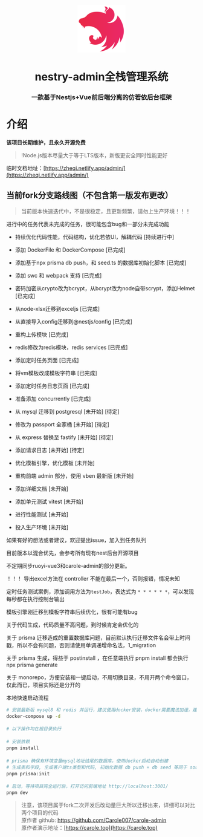 <div  align="center">
 <img src="admin/public/nest.svg" alt="68747470733a2f2f6e6573746a732e636f6d2f6c6f676f2d736d616c6c2d6772616469656e742e37363631363430352e737667" style="width: 25%;" />
 <h1>nestry-admin全栈管理系统</h1>
 <h3 >一款基于Nestjs+Vue前后端分离的仿若依后台框架</h3>
</div>

# 介绍
**该项目长期维护，且永久开源免费**

> !Node.js版本尽量大于等于LTS版本，新版更安全同时性能更好

临时文档地址：[https://zheqi.netlify.app/admin/](https://zheqi.netlify.app/admin/)

## 当前fork分支路线图（不包含第一版发布更改）

> 当前版本快速迭代中，不是很稳定，且更新频繁，请勿上生产环境！！！

进行中的任务代表未完成的任务，很可能包含bug和一部分未完成功能

- 持续优化代码性能，代码结构，优化若依UI，解耦代码 [持续进行中]
- 添加 DockerFile 和 DockerCompose [已完成]
- 添加基于npx prisma db push，和 seed.ts 的数据库初始化脚本 [已完成]
- 添加 swc 和 webpack 支持 [已完成]
- 密码加密从crypto改为bcrypt，从bcrypt改为node自带scrypt，添加Helmet [已完成]
- 从node-xlsx迁移到exceljs [已完成]
- 从直接导入config迁移到@nestjs/config [已完成]
- 重构上传模块 [已完成]
- redis修改为redis模块，redis services [已完成]
- 添加定时任务页面 [已完成]
- 将vm模板改成模板字符串 [已完成]
- 添加定时任务日志页面 [已完成]
- 准备添加 concurrently [已完成]

- 从 mysql 迁移到 postgresql [未开始] [待定]
- 修改为 passport 全家桶 [未开始] [待定]
- 从 express 替换至 fastify [未开始] [待定]
- 添加请求日志 [未开始] [待定]
- 优化模板引擎，优化模板 [未开始]
- 重构前端 admin 部分，使用 vben 最新版 [未开始]
- 添加详细文档 [未开始]
- 添加单元测试 vitest [未开始]
- 进行性能测试 [未开始]
- 投入生产环境 [未开始]

如果有好的想法或者建议，欢迎提出issue，加入到任务队列  

目前版本以混合优先，会参考所有现有nest后台开源项目  

不定期同步ruoyi-vue3和carole-admin的部分更新。  

！！！ 导出excel方法在 controller 不能在最后一个，否则报错，情况未知

定时任务测试案例，添加调用方法为`testJob`，表达式为 `* * * * * *`，可以发现每秒都在执行控制台输出

模板引擎刚迁移到模板字符串后续优化，很有可能有bug

关于代码生成，代码质量不高问题，到时候肯定会优化的  

关于 prisma 迁移造成的重置数据库问题，目前默认执行迁移文件名会带上时间戳，所以不会有问题，否则请使用单调递增命名法，1_migration  

关于 prisma 生成，得益于 postinstall ，在任意端执行 pnpm install 都会执行 npx prisma generate  

关于 monorepo，方便安装和一键启动，不用切换目录，不用开两个命令窗口，仅此而已，项目实际还是分开的

本地快速启动流程
```bash
# 安装最新版 mysql8 和 redis 并运行，建议使用docker安装，docker需要魔法加速，建议使用orbStack，轻量级，速度快
docker-compose up -d

# 以下操作均在根目录执行

# 安装依赖
pnpm install

# prisma 确保有环境变量mysql地址结尾的数据库，使用docker启动自动创建
# 生成表和字段, 生成客户端ts类型和代码, 初始化数据 db push + db seed 等同于 source init.sql
pnpm prisma:init

# 启动，等待项目完全运行后，打开访问前端地址 http://localhost:3001/
pnpm dev
```

> 注意，该项目属于fork二次开发后改动量巨大所以迁移出来，详细可以对比两个项目的代码  
> 原作者 github: https://github.com/Carole007/carole-admin  
> 原作者演示地址：[https://carole.top](https://carole.top)
